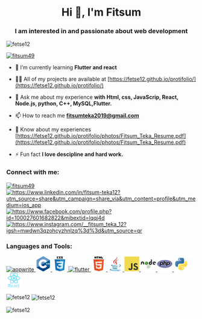 <h1 align="center">Hi 👋, I'm Fitsum</h1>
<h3 align="center">I am interested in and passionate about web development</h3>

<p align="left"> <img src="https://komarev.com/ghpvc/?username=fetse12&label=Profile%20views&color=0e75b6&style=flat" alt="fetse12" /> </p>

<p align="left"> <a href="https://twitter.com/fitsum49" target="blank"><img src="https://img.shields.io/twitter/follow/fitsum49?logo=twitter&style=for-the-badge" alt="fitsum49" /></a> </p>

- 🌱 I’m currently learning **Flutter and react**

- 👨‍💻 All of my projects are available at [https://fetse12.github.io/protifolio/](https://fetse12.github.io/protifolio/)

- 💬 Ask me about my experience **with Html, css, JavaScrip, React, Node.js, python, C++, MySQL,Flutter.**

- 📫 How to reach me **fitsumteka2019@gmail.com**

- 📄 Know about my experiences [https://fetse12.github.io/protifolio/photos/Fitsum_Teka_Resume.pdf](https://fetse12.github.io/protifolio/photos/Fitsum_Teka_Resume.pdf)

- ⚡ Fun fact **I love descipline and hard work.**

<h3 align="left">Connect with me:</h3>
<p align="left">
<a href="https://twitter.com/fitsum49" target="blank"><img align="center" src="https://raw.githubusercontent.com/rahuldkjain/github-profile-readme-generator/master/src/images/icons/Social/twitter.svg" alt="fitsum49" height="30" width="40" /></a>
<a href="https://linkedin.com/in/https://www.linkedin.com/in/fitsum-teka12?utm_source=share&utm_campaign=share_via&utm_content=profile&utm_medium=ios_app" target="blank"><img align="center" src="https://raw.githubusercontent.com/rahuldkjain/github-profile-readme-generator/master/src/images/icons/Social/linked-in-alt.svg" alt="https://www.linkedin.com/in/fitsum-teka12?utm_source=share&utm_campaign=share_via&utm_content=profile&utm_medium=ios_app" height="30" width="40" /></a>
<a href="https://fb.com/https://www.facebook.com/profile.php?id=100027601682822&mibextid=lqqj4d" target="blank"><img align="center" src="https://raw.githubusercontent.com/rahuldkjain/github-profile-readme-generator/master/src/images/icons/Social/facebook.svg" alt="https://www.facebook.com/profile.php?id=100027601682822&mibextid=lqqj4d" height="30" width="40" /></a>
<a href="https://instagram.com/https://www.instagram.com/__fitsum_teka_12?igsh=mwdwn3qzohcyzhnlzq%3d%3d&utm_source=qr" target="blank"><img align="center" src="https://raw.githubusercontent.com/rahuldkjain/github-profile-readme-generator/master/src/images/icons/Social/instagram.svg" alt="https://www.instagram.com/__fitsum_teka_12?igsh=mwdwn3qzohcyzhnlzq%3d%3d&utm_source=qr" height="30" width="40" /></a>
</p>

<h3 align="left">Languages and Tools:</h3>
<p align="left"> <a href="https://appwrite.io" target="_blank" rel="noreferrer"> <img src="https://www.vectorlogo.zone/logos/appwriteio/appwriteio-icon.svg" alt="appwrite" width="40" height="40"/> </a> <a href="https://www.w3schools.com/cpp/" target="_blank" rel="noreferrer"> <img src="https://raw.githubusercontent.com/devicons/devicon/master/icons/cplusplus/cplusplus-original.svg" alt="cplusplus" width="40" height="40"/> </a> <a href="https://www.w3schools.com/css/" target="_blank" rel="noreferrer"> <img src="https://raw.githubusercontent.com/devicons/devicon/master/icons/css3/css3-original-wordmark.svg" alt="css3" width="40" height="40"/> </a> <a href="https://flutter.dev" target="_blank" rel="noreferrer"> <img src="https://www.vectorlogo.zone/logos/flutterio/flutterio-icon.svg" alt="flutter" width="40" height="40"/> </a> <a href="https://www.w3.org/html/" target="_blank" rel="noreferrer"> <img src="https://raw.githubusercontent.com/devicons/devicon/master/icons/html5/html5-original-wordmark.svg" alt="html5" width="40" height="40"/> </a> <a href="https://www.java.com" target="_blank" rel="noreferrer"> <img src="https://raw.githubusercontent.com/devicons/devicon/master/icons/java/java-original.svg" alt="java" width="40" height="40"/> </a> <a href="https://developer.mozilla.org/en-US/docs/Web/JavaScript" target="_blank" rel="noreferrer"> <img src="https://raw.githubusercontent.com/devicons/devicon/master/icons/javascript/javascript-original.svg" alt="javascript" width="40" height="40"/> </a> <a href="https://nodejs.org" target="_blank" rel="noreferrer"> <img src="https://raw.githubusercontent.com/devicons/devicon/master/icons/nodejs/nodejs-original-wordmark.svg" alt="nodejs" width="40" height="40"/> </a> <a href="https://www.php.net" target="_blank" rel="noreferrer"> <img src="https://raw.githubusercontent.com/devicons/devicon/master/icons/php/php-original.svg" alt="php" width="40" height="40"/> </a> <a href="https://www.python.org" target="_blank" rel="noreferrer"> <img src="https://raw.githubusercontent.com/devicons/devicon/master/icons/python/python-original.svg" alt="python" width="40" height="40"/> </a> <a href="https://reactjs.org/" target="_blank" rel="noreferrer"> <img src="https://raw.githubusercontent.com/devicons/devicon/master/icons/react/react-original-wordmark.svg" alt="react" width="40" height="40"/> </a> </p>

<p><img align="left" src="https://github-readme-stats.vercel.app/api/top-langs?username=fetse12&show_icons=true&locale=en&layout=compact" alt="fetse12" /></p>

<p>&nbsp;<img align="center" src="https://github-readme-stats.vercel.app/api?username=fetse12&show_icons=true&locale=en" alt="fetse12" /></p>

<p><img align="center" src="https://github-readme-streak-stats.herokuapp.com/?user=fetse12&" alt="fetse12" /></p>

